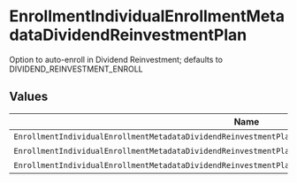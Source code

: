 # EnrollmentIndividualEnrollmentMetadataDividendReinvestmentPlan

Option to auto-enroll in Dividend Reinvestment; defaults to DIVIDEND_REINVESTMENT_ENROLL


## Values

| Name                                                                                                      | Value                                                                                                     |
| --------------------------------------------------------------------------------------------------------- | --------------------------------------------------------------------------------------------------------- |
| `EnrollmentIndividualEnrollmentMetadataDividendReinvestmentPlanAutoEnrollDividendReinvestmentUnspecified` | AUTO_ENROLL_DIVIDEND_REINVESTMENT_UNSPECIFIED                                                             |
| `EnrollmentIndividualEnrollmentMetadataDividendReinvestmentPlanDividendReinvestmentEnroll`                | DIVIDEND_REINVESTMENT_ENROLL                                                                              |
| `EnrollmentIndividualEnrollmentMetadataDividendReinvestmentPlanDividendReinvestmentDecline`               | DIVIDEND_REINVESTMENT_DECLINE                                                                             |